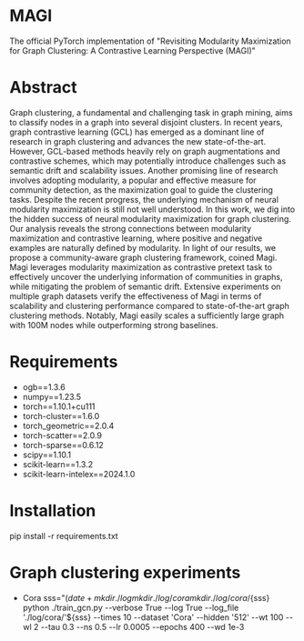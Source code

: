 # MAGI
The official PyTorch implementation of "Revisiting Modularity Maximization for Graph Clustering: A Contrastive Learning Perspective (MAGI)"

# Abstract
Graph clustering, a fundamental and challenging task in graph mining, aims to classify nodes in a graph into several disjoint clusters. In recent years, graph contrastive learning (GCL) has emerged as a dominant line of research in graph clustering and advances the new state-of-the-art. However, GCL-based methods heavily rely on graph augmentations and contrastive schemes, which may potentially introduce challenges such as semantic drift and scalability issues. Another promising line of research involves adopting modularity, a popular and effective measure for community detection, as the maximization goal to guide the clustering tasks. Despite the recent progress, the underlying mechanism of neural modularity maximization is still not well understood. In this work, we dig into the hidden success of neural modularity maximization for graph clustering. Our analysis reveals the strong connections between modularity maximization and contrastive learning, where positive and negative examples are naturally defined by modularity. In light of our results, we propose a community-aware graph clustering framework, coined Magi. Magi leverages modularity maximization as contrastive pretext task to effectively uncover the underlying information of communities in graphs, while mitigating the problem of semantic drift. Extensive experiments on multiple graph datasets verify the effectiveness of Magi in terms of scalability and clustering performance compared to state-of-the-art graph clustering methods. Notably, Magi easily scales a sufficiently large graph with 100M nodes while outperforming strong baselines.

# Requirements
* ogb==1.3.6
* numpy==1.23.5
* torch==1.10.1+cu111
* torch-cluster==1.6.0
* torch_geometric==2.0.4 
* torch-scatter==2.0.9
* torch-sparse==0.6.12
* scipy==1.10.1
* scikit-learn==1.3.2 
* scikit-learn-intelex==2024.1.0

# Installation
pip install -r requirements.txt

# Graph clustering experiments

* Cora
  sss="$(date +%Y-%m-%d-%H-%s)/"
  mkdir ./log
  mkdir ./log/cora
  mkdir ./log/cora/${sss}
  python ./train_gcn.py --verbose True --log True --log_file './log/cora/'${sss} --times 10 --dataset 'Cora' --hidden '512' --wt 100 --wl 2 --tau 0.3 --ns 0.5 --lr 0.0005 --epochs 400 --wd 1e-3
